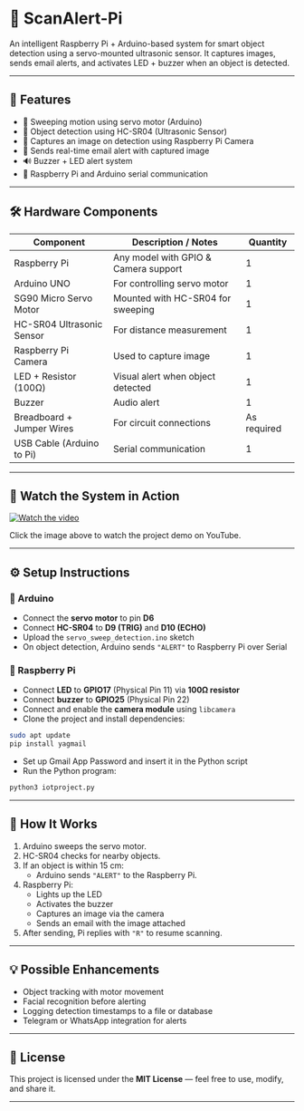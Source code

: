 # 🚨 ScanAlert-Pi  
An intelligent Raspberry Pi + Arduino-based system for smart object detection using a servo-mounted ultrasonic sensor. It captures images, sends email alerts, and activates LED + buzzer when an object is detected.

---

## 🔧 Features

- 🔁 Sweeping motion using servo motor (Arduino)
- 🧠 Object detection using HC-SR04 (Ultrasonic Sensor)
- 📸 Captures an image on detection using Raspberry Pi Camera
- 📧 Sends real-time email alert with captured image
- 🔊 Buzzer + LED alert system
- 🔗 Raspberry Pi and Arduino serial communication

---

## 🛠️ Hardware Components

| Component                  | Description / Notes                  | Quantity     |
|---------------------------|--------------------------------------|--------------|
| Raspberry Pi              | Any model with GPIO & Camera support | 1            |
| Arduino UNO               | For controlling servo motor          | 1            |
| SG90 Micro Servo Motor    | Mounted with HC-SR04 for sweeping    | 1            |
| HC-SR04 Ultrasonic Sensor | For distance measurement             | 1            |
| Raspberry Pi Camera       | Used to capture image                | 1            |
| LED + Resistor (100Ω)     | Visual alert when object detected    | 1            |
| Buzzer                    | Audio alert                          | 1            |
| Breadboard + Jumper Wires | For circuit connections              | As required  |
| USB Cable (Arduino to Pi) | Serial communication                 | 1            |

---

## 🎥 Watch the System in Action

[![Watch the video](https://img.youtube.com/vi/pLq_paAQXFs/0.jpg)](https://www.youtube.com/shorts/pLq_paAQXFs)

Click the image above to watch the project demo on YouTube.

---

## ⚙️ Setup Instructions

### 🔌 Arduino

- Connect the **servo motor** to pin **D6**
- Connect **HC-SR04** to **D9 (TRIG)** and **D10 (ECHO)**
- Upload the `servo_sweep_detection.ino` sketch
- On object detection, Arduino sends `"ALERT"` to Raspberry Pi over Serial

### 🐍 Raspberry Pi

- Connect **LED** to **GPIO17** (Physical Pin 11) via **100Ω resistor**
- Connect **buzzer** to **GPIO25** (Physical Pin 22)
- Connect and enable the **camera module** using `libcamera`
- Clone the project and install dependencies:

```bash
sudo apt update
pip install yagmail
```

- Set up Gmail App Password and insert it in the Python script
- Run the Python program:

```bash
python3 iotproject.py
```

---

## 🔄 How It Works

1. Arduino sweeps the servo motor.
2. HC-SR04 checks for nearby objects.
3. If an object is within 15 cm:
   - Arduino sends `"ALERT"` to the Raspberry Pi.
4. Raspberry Pi:
   - Lights up the LED
   - Activates the buzzer
   - Captures an image via the camera
   - Sends an email with the image attached
5. After sending, Pi replies with `"R"` to resume scanning.

---

## 💡 Possible Enhancements

- Object tracking with motor movement
- Facial recognition before alerting
- Logging detection timestamps to a file or database
- Telegram or WhatsApp integration for alerts

---

## 📜 License

This project is licensed under the **MIT License** — feel free to use, modify, and share it.

---
